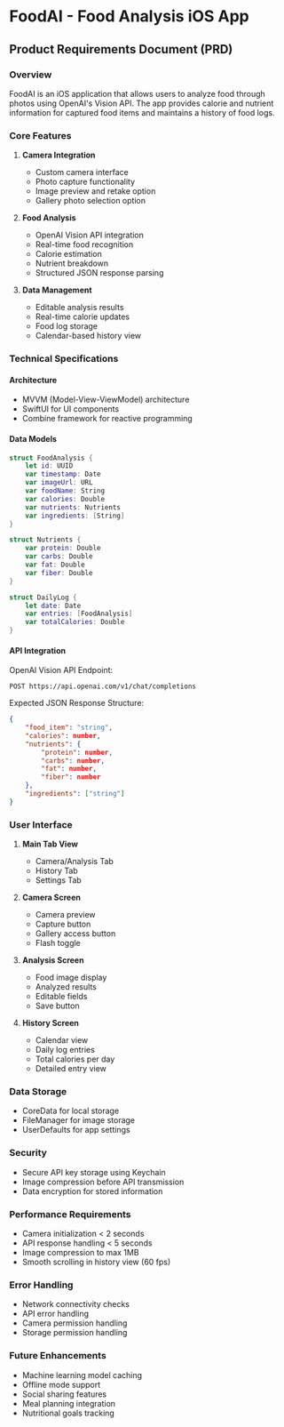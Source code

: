 # FoodAI - Food Analysis iOS App

## Product Requirements Document (PRD)

### Overview
FoodAI is an iOS application that allows users to analyze food through photos using OpenAI's Vision API. The app provides calorie and nutrient information for captured food items and maintains a history of food logs.

### Core Features

1. **Camera Integration**
   - Custom camera interface
   - Photo capture functionality
   - Image preview and retake option
   - Gallery photo selection option

2. **Food Analysis**
   - OpenAI Vision API integration
   - Real-time food recognition
   - Calorie estimation
   - Nutrient breakdown
   - Structured JSON response parsing

3. **Data Management**
   - Editable analysis results
   - Real-time calorie updates
   - Food log storage
   - Calendar-based history view

### Technical Specifications

#### Architecture
- MVVM (Model-View-ViewModel) architecture
- SwiftUI for UI components
- Combine framework for reactive programming

#### Data Models

```swift
struct FoodAnalysis {
    let id: UUID
    var timestamp: Date
    var imageUrl: URL
    var foodName: String
    var calories: Double
    var nutrients: Nutrients
    var ingredients: [String]
}

struct Nutrients {
    var protein: Double
    var carbs: Double
    var fat: Double
    var fiber: Double
}

struct DailyLog {
    let date: Date
    var entries: [FoodAnalysis]
    var totalCalories: Double
}
```

#### API Integration

OpenAI Vision API Endpoint:
```
POST https://api.openai.com/v1/chat/completions
```

Expected JSON Response Structure:
```json
{
    "food_item": "string",
    "calories": number,
    "nutrients": {
        "protein": number,
        "carbs": number,
        "fat": number,
        "fiber": number
    },
    "ingredients": ["string"]
}
```

### User Interface

1. **Main Tab View**
   - Camera/Analysis Tab
   - History Tab
   - Settings Tab

2. **Camera Screen**
   - Camera preview
   - Capture button
   - Gallery access button
   - Flash toggle

3. **Analysis Screen**
   - Food image display
   - Analyzed results
   - Editable fields
   - Save button

4. **History Screen**
   - Calendar view
   - Daily log entries
   - Total calories per day
   - Detailed entry view

### Data Storage
- CoreData for local storage
- FileManager for image storage
- UserDefaults for app settings

### Security
- Secure API key storage using Keychain
- Image compression before API transmission
- Data encryption for stored information

### Performance Requirements
- Camera initialization < 2 seconds
- API response handling < 5 seconds
- Image compression to max 1MB
- Smooth scrolling in history view (60 fps)

### Error Handling
- Network connectivity checks
- API error handling
- Camera permission handling
- Storage permission handling

### Future Enhancements
- Machine learning model caching
- Offline mode support
- Social sharing features
- Meal planning integration
- Nutritional goals tracking 